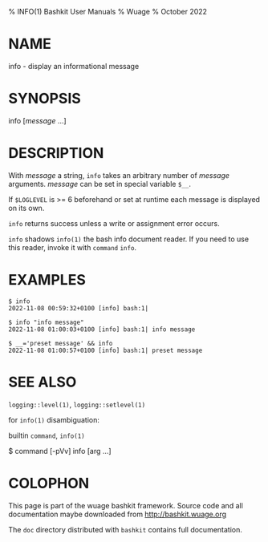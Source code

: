 % INFO(1) Bashkit User Manuals
% Wuage
% October 2022

# NAME

info - display an informational message

# SYNOPSIS

info [*message* ...]

# DESCRIPTION

With *message* a string, `info` takes an arbitrary number of *message*
arguments.
*message* can be set in special variable `$__`.

If `$LOGLEVEL` is >= 6 beforehand or set at runtime each message
is displayed on its own.

`info` returns success unless a write or assignment error occurs.

`info` shadows `info(1)` the bash info document reader. If you need to use
 this reader, invoke it with `command` `info`.

# EXAMPLES

    $ info
    2022-11-08 00:59:32+0100 [info] bash:1|

    $ info "info message"
    2022-11-08 01:00:03+0100 [info] bash:1| info message

    $ __='preset message' && info
    2022-11-08 01:00:57+0100 [info] bash:1| preset message

# SEE ALSO

`logging::level(1)`, `logging::setlevel(1)`

for `info(1)` disambiguation:

builtin `command`, `info(1)`

$ command [-pVv] info [arg ...]

# COLOPHON
This page is part of the wuage bashkit framework. Source code and all
documentation maybe downloaded from <http://bashkit.wuage.org>

The `doc` directory distributed with `bashkit` contains full documentation.
